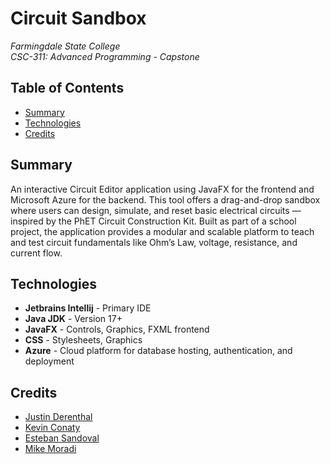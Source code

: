 # Circuit Sandbox
*Farmingdale State College*  
*CSC-311: Advanced Programming - Capstone*

## Table of Contents  
- [Summary](#summary)
- [Technologies](#technologies)
- [Credits](#credits)

## Summary
An interactive Circuit Editor application using JavaFX for the frontend and Microsoft Azure for the backend. This tool offers a drag-and-drop sandbox where users can design, simulate, and reset basic electrical circuits — inspired by the PhET Circuit Construction Kit. Built as part of a school project, the application provides a modular and scalable platform to teach and test circuit fundamentals like Ohm’s Law, voltage, resistance, and current flow.

## Technologies
* **Jetbrains Intellij** - Primary IDE
* **Java JDK** - Version 17+
* **JavaFX** - Controls, Graphics, FXML frontend
* **CSS** - Stylesheets, Graphics
* **Azure** - Cloud platform for database hosting, authentication, and deployment

## Credits
* [Justin Derenthal](https://github.com/JderenthalCS)
* [Kevin Conaty](https://github.com/kkconaty23)
* [Esteban Sandoval](https://github.com/SandalCodez)
* [Mike Moradi](https://github.com/PracticalEscapement)
